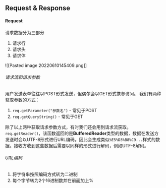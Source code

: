 ## Request & Response

#### Request
请求数据分为三部分
1. 请求行
2. 请求头
3. 请求体

![[Pasted image 20220610145409.png]]

###### 请求流和请求参数
用户发送表单往往以POST形式发送，但偶尔会以GET形式携参访问。
我们有两种获取参数的方式：
1. `req.getParameter("参数名")` - 常见于POST
2. `req.getQueryString()` - 常见于GET

除了以上两种获取请求参数方式，有时我们还会用到请求流获取。
`req.getReader()`，该函数返回的是**BufferedReader**类型的数据，数据在发送方发送时会以UTF-8形式进行URL编码，因此会生成类似`%E5%D3%B8%C9...`样式的数据。接收方收到这些数据后需要以同样的形式进行解码，例如UTF-8解码。
###### URL编码
1. 将字符串按照编码方式转为二进制
2. 每个字节转为2个16进制数并在前面加上%